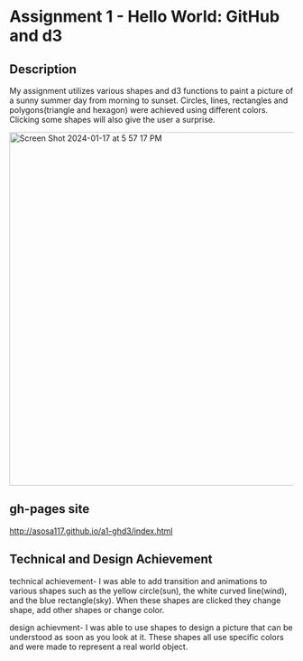 Assignment 1 - Hello World: GitHub and d3  
===


Description
---
My assignment utilizes various shapes and d3 functions to paint a picture of a
sunny summer day from morning to sunset. Circles, lines, rectangles and 
polygons(triangle and hexagon) were achieved using different colors. Clicking some
shapes will also give the user a surprise.

<img width="626" alt="Screen Shot 2024-01-17 at 5 57 17 PM" src="https://github.com/asosa117/a1-ghd3/assets/143228727/bf22dcf6-bec8-4d02-a3ad-bdc33dbfc7ba">


gh-pages site
---
http://asosa117.github.io/a1-ghd3/index.html

Technical and Design Achievement
---
technical achievement- I was able to add transition and animations to various shapes
such as the yellow circle(sun), the white curved line(wind), and the blue rectangle(sky).
When these shapes are clicked they change shape, add other shapes or change color.

design achievment- I was able to use shapes to design a picture that can be understood
as soon as you look at it. These shapes all use specific colors and were made to represent
a real world object.


